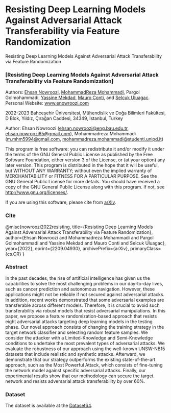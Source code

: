 # Resisting Deep Learning Models Against Adversarial Attack Transferability via Feature Randomization
Resisting Deep Learning Models Against Adversarial Attack Transferability via Feature Randomization

### [Resisting Deep Learning Models Against Adversarial Attack Transferability via Feature Randomization]

Authors: [Ehsan Nowroozi](https://scholar.google.com/citations?user=C0bNkP8AAAAJ&hl=en), [MohammadReza Mohammadi](https://scholar.google.com/citations?user=yGtuQv4AAAAJ&hl=en), Pargol Golmohammadi, [Yassine Mekdad](https://scholar.google.com/citations?hl=en&user=LaSyv7EAAAAJ), [Mauro Conti](https://scholar.google.com/citations?user=0BcsOY8AAAAJ&hl=en), and [Selcuk Uluagac](https://scholar.google.com/citations?user=tcK62uAAAAAJ&hl=en). Personal Website: www.enowroozi.com

2022-2023 Bahceşehir Üniversitesi, Mühendislik ve Doğa Bilimleri Fakültesi, D Blok, Yıldız, Çırağan Caddesi, 34349, İstanbul, Turkey 

Author: Ehsan Nowroozi (ehsan.nowroozi@eng.bau.edu.tr, ehsan.nowroozi65@gmail.com), Mohammadreza Mohammadi (m.mhm5994@gmail.com, mohammadreza.mohammadi@studenti.unipd.it)

This program is free software: you can redistribute it and/or modify it under the terms of the GNU General Public License as published by the Free Software Foundation, either version 3 of the License, or (at your option) any later version. This program is distributed in the hope that it will be useful, but WITHOUT ANY WARRANTY; without even the implied warranty of MERCHANTABILITY or FITNESS FOR A PARTICULAR PURPOSE. See the GNU General Public License for more details. You should have received a copy of the GNU General Public License along with this program. If not, see http://www.gnu.org/licenses/.

If you are using this software, please cite from [arXiv](https://arxiv.org/abs/2209.04930).
### Cite
@misc{nowroozi2022resisting,
      title={Resisting Deep Learning Models Against Adversarial Attack Transferability via Feature Randomization}, 
      author={Ehsan Nowroozi and Mohammadreza Mohammadi and Pargol Golmohammadi and Yassine Mekdad and Mauro Conti and Selcuk Uluagac},
      year={2022},
      eprint={2209.04930},
      archivePrefix={arXiv},
      primaryClass={cs.CR}
}

### Abstract 
In the past decades, the rise of artificial intelligence has given us the capabilities to solve the most challenging problems in our day-to-day lives, such as cancer prediction and autonomous navigation. However, these applications might not be reliable if not secured against adversarial attacks. In addition, recent works demonstrated that some adversarial examples are transferable across different models. Therefore, it is crucial to avoid such transferability via robust models that resist adversarial manipulations. In this paper, we propose a feature randomization-based approach that resists eight adversarial attacks targeting deep learning models in the testing phase. Our novel approach consists of changing the training strategy in the target network classifier and selecting random feature samples. We consider the attacker with a Limited-Knowledge and Semi-Knowledge conditions to undertake the most prevalent types of adversarial attacks. We evaluate the robustness of our approach using the well-known UNSW-NB15 datasets that include realistic and synthetic attacks. Afterward, we demonstrate that our strategy outperforms the existing state-of-the-art approach, such as the Most Powerful Attack, which consists of fine-tuning the network model against specific adversarial attacks. Finally, our experimental results show that our methodology can secure the target network and resists adversarial attack transferability by over 60%. 

### Dataset
The dataset is available at the [Dataset64](https://zenodo.org/record/6344068#.YioF3BBByEs).
